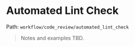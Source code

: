 # Automated Lint Check

Path: `workflow/code_review/automated_lint_check`

> Notes and examples TBD.
